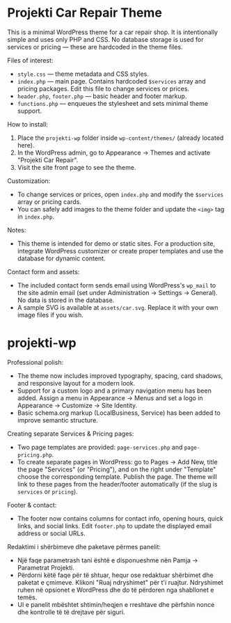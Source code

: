 # Projekti Car Repair Theme

This is a minimal WordPress theme for a car repair shop. It is intentionally simple and uses only PHP and CSS. No database storage is used for services or pricing — these are hardcoded in the theme files.

Files of interest:
- `style.css` — theme metadata and CSS styles.
- `index.php` — main page. Contains hardcoded `$services` array and pricing packages. Edit this file to change services or prices.
- `header.php`, `footer.php` — basic header and footer markup.
- `functions.php` — enqueues the stylesheet and sets minimal theme support.

How to install:
1. Place the `projekti-wp` folder inside `wp-content/themes/` (already located here).
2. In the WordPress admin, go to Appearance → Themes and activate "Projekti Car Repair".
3. Visit the site front page to see the theme.

Customization:
- To change services or prices, open `index.php` and modify the `$services` array or pricing cards.
- You can safely add images to the theme folder and update the `<img>` tag in `index.php`.

Notes:
- This theme is intended for demo or static sites. For a production site, integrate WordPress customizer or create proper templates and use the database for dynamic content.

Contact form and assets:
- The included contact form sends email using WordPress's `wp_mail` to the site admin email (set under Administration → Settings → General). No data is stored in the database.
- A sample SVG is available at `assets/car.svg`. Replace it with your own image files if you wish.

# projekti-wp

Professional polish:

- The theme now includes improved typography, spacing, card shadows, and responsive layout for a modern look.
- Support for a custom logo and a primary navigation menu has been added. Assign a menu in Appearance → Menus and set a logo in Appearance → Customize → Site Identity.
- Basic schema.org markup (LocalBusiness, Service) has been added to improve semantic structure.

Creating separate Services & Pricing pages:

- Two page templates are provided: `page-services.php` and `page-pricing.php`.
- To create separate pages in WordPress: go to Pages → Add New, title the page "Services" (or "Pricing"), and on the right under "Template" choose the corresponding template. Publish the page. The theme will link to these pages from the header/footer automatically (if the slug is `services` or `pricing`).

Footer & contact:
- The footer now contains columns for contact info, opening hours, quick links, and social links. Edit `footer.php` to update the displayed email address or social URLs.

Redaktimi i shërbimeve dhe paketave përmes panelit:

- Një faqe parametrash tani është e disponueshme nën Pamja → Parametrat Projekti.
- Përdorni këtë faqe për të shtuar, hequr ose redaktuar shërbimet dhe paketat e çmimeve. Klikoni "Ruaj ndryshimet" për t'i ruajtur. Ndryshimet ruhen në opsionet e WordPress dhe do të përdoren nga shabllonet e temës.
- UI e panelit mbështet shtimin/heqjen e rreshtave dhe përfshin nonce dhe kontrolle të të drejtave për siguri.

